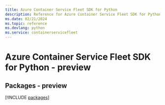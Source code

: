 ```yaml
---
title: Azure Container Service Fleet SDK for Python
description: Reference for Azure Container Service Fleet SDK for Python
ms.date: 02/21/2024
ms.topic: reference
ms.devlang: python
ms.service: containerservicefleet
---
```

# Azure Container Service Fleet SDK for Python - preview
## Packages - preview
[!INCLUDE [packages](container-service-fleet-index.md)]